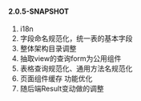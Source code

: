 #### 2.0.5-SNAPSHOT

1. i18n
2. 字段命名规范化，统一表的基本字段
3. 整体架构目录调整
4. 抽取view的查询form为公用组件
5. 表格查询规范化、通用方法名规范化
6. 页面组件缓存 功能优化
7. 随后端Result变动做的调整
